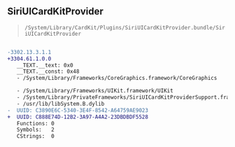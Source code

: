 ## SiriUICardKitProvider

> `/System/Library/CardKit/Plugins/SiriUICardKitProvider.bundle/SiriUICardKitProvider`

```diff

-3302.13.3.1.1
+3304.61.1.0.0
   __TEXT.__text: 0x0
   __TEXT.__const: 0x48
   - /System/Library/Frameworks/CoreGraphics.framework/CoreGraphics

   - /System/Library/Frameworks/UIKit.framework/UIKit
   - /System/Library/PrivateFrameworks/SiriUICardKitProviderSupport.framework/SiriUICardKitProviderSupport
   - /usr/lib/libSystem.B.dylib
-  UUID: C3890E6C-5340-3E4F-8542-A64759AE9023
+  UUID: C888E74D-12B2-3A97-A4A2-23DBDBDF5528
   Functions: 0
   Symbols:   2
   CStrings:  0

```
